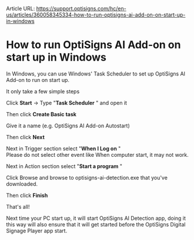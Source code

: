 Article URL: https://support.optisigns.com/hc/en-us/articles/360058345334-how-to-run-optisigns-ai-add-on-on-start-up-in-windows

# How to run OptiSigns AI Add-on on start up in Windows

In Windows, you can use Windows' Task Scheduler to set up OptiSigns AI Add-on
to run on start up.

It only take a few simple steps

Click **Start** -> Type "**Task Scheduler** " and open it

Then click **Create Basic task**

Give it a name (e.g. OptiSigns AI Add-on Autostart)

Then click **Next**

Next in Trigger section select "**When I Log on** "  
Please do not select other event like When computer start, it may not work.

Next in Action section select "**Start a program** "

Click Browse and browse to optisigns-ai-detection.exe that you've downloaded.

Then click **Finish**

That's all!

Next time your PC start up, it will start OptiSigns AI Detection app, doing it
this way will also ensure that it will get started before the OptiSigns
Digital Signage Player app start.

